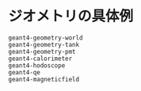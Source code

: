# ジオメトリの具体例

```{toctree}
geant4-geometry-world
geant4-geometry-tank
geant4-geometry-pmt
geant4-calorimeter
geant4-hodoscope
geant4-qe
geant4-magneticfield
```
